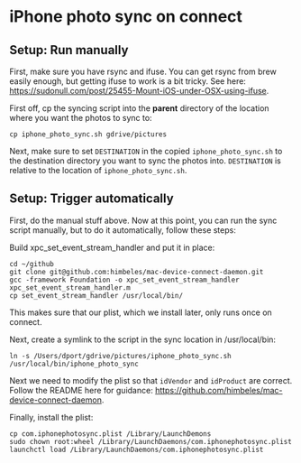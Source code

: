 # iPhone photo sync on connect

## Setup: Run manually
First, make sure you have rsync and ifuse. You can get rsync from brew easily enough, but getting ifuse to work is a bit tricky. See here: https://sudonull.com/post/25455-Mount-iOS-under-OSX-using-ifuse.

First off, cp the syncing script into the **parent** directory of the location where you want the photos to sync to:

```
cp iphone_photo_sync.sh gdrive/pictures
```

Next, make sure to set `DESTINATION` in the copied `iphone_photo_sync.sh` to the destination directory you want to sync the photos into. `DESTINATION` is relative to the location of `iphone_photo_sync.sh`.

## Setup: Trigger automatically
First, do the manual stuff above. Now at this point, you can run the sync script manually, but to do it automatically, follow these steps:

Build xpc_set_event_stream_handler and put it in place:
```
cd ~/github
git clone git@github.com:himbeles/mac-device-connect-daemon.git
gcc -framework Foundation -o xpc_set_event_stream_handler xpc_set_event_stream_handler.m
cp set_event_stream_handler /usr/local/bin/
```

This makes sure that our plist, which we install later, only runs once on connect.

Next, create a symlink to the script in the sync location in /usr/local/bin:
```
ln -s /Users/dport/gdrive/pictures/iphone_photo_sync.sh /usr/local/bin/iphone_photo_sync
```

Next we need to modify the plist so that `idVendor` and `idProduct` are correct. Follow the README here for guidance: https://github.com/himbeles/mac-device-connect-daemon.

Finally, install the plist:
```
cp com.iphonephotosync.plist /Library/LaunchDemons
sudo chown root:wheel /Library/LaunchDaemons/com.iphonephotosync.plist
launchctl load /Library/LaunchDaemons/com.iphonephotosync.plist
```


